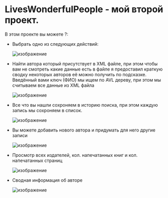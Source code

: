 # LivesWonderfulPeople - мой второй проект.
В этом проекте вы можете ?:
- Выбрать одно из следующих действий: 

  ![изображение](https://user-images.githubusercontent.com/100667839/217431126-cd8917d4-1eb3-49a7-bada-99ad8e1d118b.png)

- Найти автора который присутствует в XML файле, при этом чтобы вам не смотреть какие данные есть в файле я предоставил
  краткую сводку некоторых авторов её можно получить по подсказке. Введённый вами ключ (ФИО) мы ищем по AVL дереву, 
  при этом мы считываем все данные из XML файла
  
  ![изображение](https://user-images.githubusercontent.com/100667839/217431264-54c69d1a-f6fb-4c73-9015-c5d6cd130fda.png)

- Все что вы нашли сохроняем в историю поиска, при этом каждую запись мы сохроняем в список. 

  ![изображение](https://user-images.githubusercontent.com/100667839/217431428-015e7545-8356-481c-a83e-dc049c882ede.png)

- Вы можете добавить нового автора и придумать для него другие записи

  ![изображение](https://user-images.githubusercontent.com/100667839/217431708-dbcc0f3f-47b4-49ba-8371-cf7b4d6901e3.png)


- Просмотр всех издателей, кол. напечатанных книг и кол. напечатанных страниц

  ![изображение](https://user-images.githubusercontent.com/100667839/217431798-2bac21e2-a7b8-4e35-b3f0-a8cb21c1dab9.png)

- Сводная информация об авторе 
  
  ![изображение](https://user-images.githubusercontent.com/100667839/217431890-1763a95d-8af9-4966-b39c-81910e758fc4.png)

